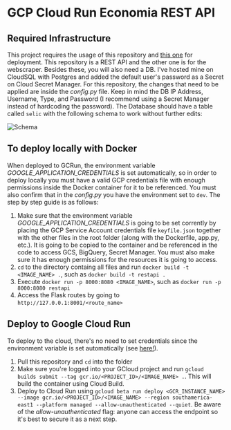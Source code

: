 # GCP Cloud Run Economia REST API

## Required Infrastructure
This project requires the usage of this repository and [this one](https://github.com/BeautyFades/WebScraper) for deployment. This repository is a REST API and the other one is for the webscraper. Besides these, you will also need a DB. I've hosted mine on CloudSQL with Postgres and added the default user's password as a Secret on Cloud Secret Manager. For this repository, the changes that need to be applied are inside the _config.py_ file. Keep in mind the DB IP Address, Username, Type, and Password (I recommend using a Secret Manager instead of hardcoding the password). The Database should have a table called ```selic``` with the following schema to work without further edits:

![Schema](https://i.imgur.com/9AyvlIs.png)

## To deploy locally with Docker
When deployed to GCRun, the environment variable _GOOGLE_APPLICATION_CREDENTIALS_ is set automatically, so in order to deploy locally you must have a valid GCP credentials file with enough permissions inside the Docker container for it to be referenced. You must also confirm that in the _config.py_ you have the environment set to ```dev```. The step by step guide is as follows:
1. Make sure that the environment variable _GOOGLE_APPLICATION_CREDENTIALS_ is going to be set corrently by placing the GCP Service Account credentials file ```keyfile.json``` together with the other files in the root folder (along with the Dockerfile, app.py, etc.). It is going to be copied to the container and be referenced in the code to access GCS, BigQuery, Secret Manager. You must also make sure it has enough permissions for the resources it is going to access.
2. ```cd``` to the directory containg all files and run ```docker build -t <IMAGE_NAME> .```, such as ```docker build -t restapi .```
3. Execute ```docker run -p 8000:8080 <IMAGE_NAME>```, such as ```docker run -p 8000:8080 restapi```
4. Access the Flask routes by going to ```http://127.0.0.1:8001/<route_name>```

## Deploy to Google Cloud Run
To deploy to the cloud, there's no need to set credentials since the environment variable is set automatically (see [here!](https://cloud.google.com/run/docs/configuring/service-accounts#:~:text=By%20default%2C%20Cloud%20Run%20services,most%20minimal%20set%20of%20permissions.)).
1. Pull this repository and ```cd``` into the folder
2. Make sure you're logged into your GCloud project and run ```gcloud builds submit --tag gcr.io/<PROJECT_ID>/<IMAGE_NAME> .```. This will build the container using Cloud Build.
3. Deploy to Cloud Run using ```gcloud beta run deploy <GCR_INSTANCE_NAME> --image gcr.io/<PROJECT_ID>/<IMAGE_NAME> --region southamerica-east1 --platform managed --allow-unauthenticated --quiet```. Be aware of the _allow-unauthenticated_ flag: anyone can access the endpoint so it's best to secure it as a next step.
